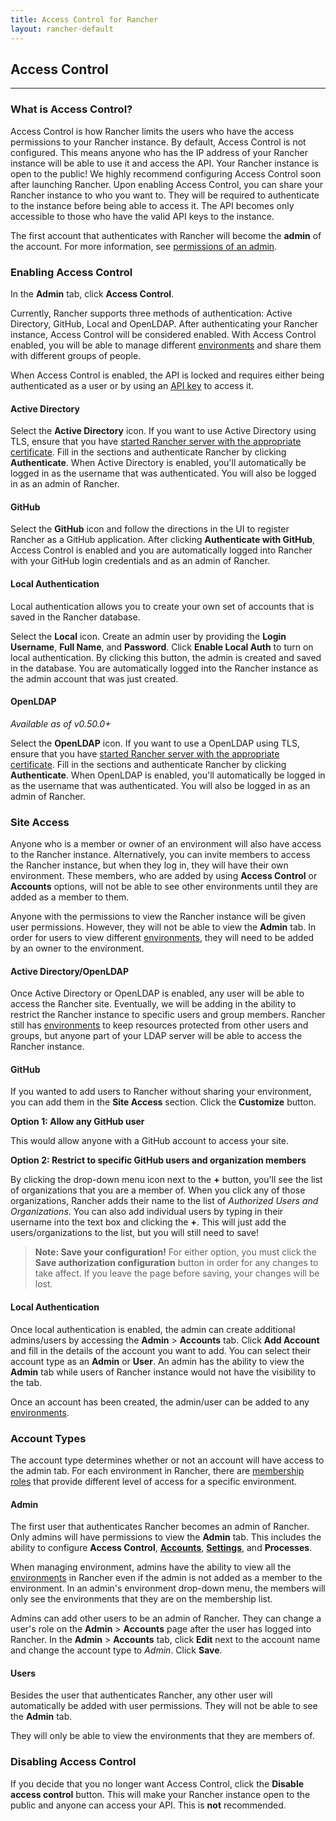 ```yaml
---
title: Access Control for Rancher
layout: rancher-default
---
```


## Access Control
---

### What is Access Control?

Access Control is how Rancher limits the users who have the access permissions to your Rancher instance. By default, Access Control is not configured. This means anyone who has the IP address of your Rancher instance will be able to use it and access the API. Your Rancher instance is open to the public! We highly recommend configuring Access Control soon after launching Rancher. Upon enabling Access Control, you can share your Rancher instance to who you want to. They will be required to authenticate to the instance before being able to access it. The API becomes only accessible to those who have the valid API keys to the instance. 

The first account that authenticates with Rancher will become the **admin** of the account. For more information, see [permissions of an admin]({{site.baseurl}}/rancher/configuration/access-control/#admin). 

### Enabling Access Control

In the **Admin** tab, click **Access Control**.

Currently, Rancher supports three methods of authentication: Active Directory, GitHub, Local and OpenLDAP. After authenticating your Rancher instance, Access Control will be considered enabled. With Access Control enabled, you will be able to manage different [environments]({{site.baseurl}}/rancher/configuration/environments/) and share them with different groups of people. 

When Access Control is enabled, the API is locked and requires either being authenticated as a user or by using an [API key]({{site.baseurl}}/rancher/configuration/api-keys/) to access it.

#### Active Directory

Select the **Active Directory** icon. If you want to use Active Directory using TLS, ensure that you have [started Rancher server with the appropriate certificate]({{site.baseurl}}/rancher/installing-rancher/installing-server/#ldap). Fill in the sections and authenticate Rancher by clicking **Authenticate**. When Active Directory is enabled, you'll automatically be logged in as the username that was authenticated. You will also be logged in as an admin of Rancher.

#### GitHub

Select the **GitHub** icon and follow the directions in the UI to register Rancher as a GitHub application. After clicking **Authenticate with GitHub**, Access Control is enabled and you are automatically logged into Rancher with your GitHub login credentials and as an admin of Rancher. 

#### Local Authentication

Local authentication allows you to create your own set of accounts that is saved in the Rancher database. 

Select the **Local** icon. Create an admin user by providing the **Login Username**, **Full Name**, and **Password**. Click **Enable Local Auth** to turn on local authentication. By clicking this button, the admin is created and saved in the database. You are automatically logged into the Rancher instance as the admin account that was just created.

#### OpenLDAP

_Available as of v0.50.0+_

Select the **OpenLDAP** icon. If you want to use a OpenLDAP using TLS, ensure that you have [started Rancher server with the appropriate certificate]({{site.baseurl}}/rancher/installing-rancher/installing-server/#ldap). Fill in the sections and authenticate Rancher by clicking **Authenticate**. When OpenLDAP is enabled, you'll automatically be logged in as the username that was authenticated. You will also be logged in as an admin of Rancher.

### Site Access

Anyone who is a member or owner of an environment will also have access to the Rancher instance. Alternatively, you can invite members to access the Rancher instance, but when they log in, they will have their own environment. These members, who are added by using **Access Control** or **Accounts** options, will not be able to see other environments until they are added as a member to them.

Anyone with the permissions to view the Rancher instance will be given user permissions. However, they will not be able to view the **Admin** tab. In order for users to view different [environments]({{site.baseurl}}/rancher/configuration/environments/), they will need to be added by an owner to the environment.

#### Active Directory/OpenLDAP

Once Active Directory or OpenLDAP is enabled, any user will be able to access the Rancher site. Eventually, we will be adding in the ability to restrict the Rancher instance to specific users and group members. Rancher still has [environments]({{site.baseurl}}/rancher/configuration/environments/) to keep resources protected from other users and groups, but anyone part of your LDAP server will be able to access the Rancher instance.

#### GitHub

If you wanted to add users to Rancher without sharing your environment, you can add them in the **Site Access** section. Click the **Customize** button.

**Option 1: Allow any GitHub user** 

This would allow anyone with a GitHub account to access your site.  

**Option 2: Restrict to specific GitHub users and organization members**

By clicking the drop-down menu icon next to the **+** button, you'll see the list of organizations that you are a member of. When you click any of those organizations, Rancher adds their name to the list of _Authorized Users and Organizations_. You can also add individual users by typing in their username into the text box and clicking the **+**. This will just add the users/organizations to the list, but you will still need to save!

> **Note: Save your configuration!** For either option, you must click the **Save authorization configuration** button in order for any changes to take affect. If you leave the page before saving, your changes will be lost.

#### Local Authentication

Once local authentication is enabled, the admin can create additional admins/users by accessing the **Admin** > **Accounts** tab. Click **Add Account** and fill in the details of the account you want to add. You can select their account type as an **Admin** or **User**. An admin has the ability to view the **Admin** tab while users of Rancher instance would not have the visibility to the tab.  

Once an account has been created, the admin/user can be added to any [environments]({{site.baseurl}}/rancher/configuration/environments/).

### Account Types

The account type determines whether or not an account will have access to the admin tab. For each environment in Rancher, there are [membership roles]({{site.baseurl}}/rancher/configuration/environments/#membership-roles) that provide different level of access for a specific environment. 

#### Admin

The first user that authenticates Rancher becomes an admin of Rancher. Only admins will have permissions to view the **Admin** tab. This includes the ability to configure **Access Control**, **[Accounts]({{site.baseurl}}/rancher/configuration/accounts/)**,  **[Settings]({{site.baseurl}}/rancher/configuration/settings/)**, and **Processes**. 

When managing environment, admins have the ability to view all the [environments]({{site.baseurl}}/rancher/configuration/environments/) in Rancher even if the admin is not added as a member to the environment. In an admin's environment drop-down menu, the members will only see the environments that they are on the membership list.

Admins can add other users to be an admin of Rancher. They can change a user's role on the **Admin** > **Accounts** page after the user has logged into Rancher. In the **Admin** > **Accounts** tab, click  **Edit** next to the account name and change the account type to _Admin_. Click **Save**. 

#### Users

Besides the user that authenticates Rancher, any other user will automatically be added with user permissions. They will not be able to see the **Admin** tab. 

They will only be able to view the environments that they are members of. 

### Disabling Access Control

If you decide that you no longer want Access Control, click the **Disable access control** button. This will make your Rancher instance open to the public and anyone can access your API. This is **not** recommended.
